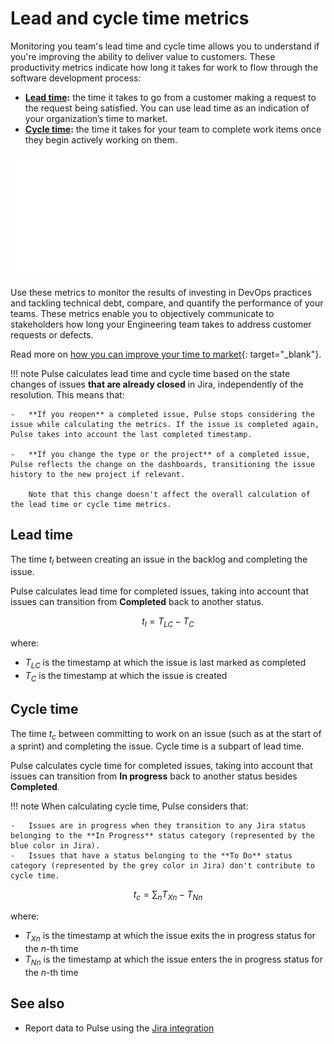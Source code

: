 # Lead and cycle time metrics

Monitoring you team's lead time and cycle time allows you to understand if you're improving the ability to deliver value to customers. These productivity metrics indicate how long it takes for work to flow through the software development process:

-   **[Lead time](#lead-time):** the time it takes to go from a customer making a request to the request being satisfied. You can use lead time as an indication of your organization’s time to market.
-   **[Cycle time](#cycle-time):** the time it takes for your team to complete work items once they begin actively working on them.

![Lead time versus cycle time](images/lead-cycle-time.png)

Use these metrics to monitor the results of investing in DevOps practices and tackling technical debt, compare, and quantify the performance of your teams. These metrics enable you to objectively communicate to stakeholders how long your Engineering team takes to address customer requests or defects.

Read more on [how you can improve your time to market](https://blog.codacy.com/how-lead-time-can-improve-your-time-to-market/){: target="_blank"}.

!!! note
    Pulse calculates lead time and cycle time based on the state changes of issues **that are already closed** in Jira, independently of the resolution. This means that:

    -   **If you reopen** a completed issue, Pulse stops considering the issue while calculating the metrics. If the issue is completed again, Pulse takes into account the last completed timestamp.

    -   **If you change the type or the project** of a completed issue, Pulse reflects the change on the dashboards, transitioning the issue history to the new project if relevant.
    
        Note that this change doesn't affect the overall calculation of the lead time or cycle time metrics.

## Lead time

The time $t_l$ between creating an issue in the backlog and completing the issue.

Pulse calculates lead time for completed issues, taking into account that issues can transition from **Completed** back to another status.

$$
t_l=T_{LC} - T_C
$$

where:

-   $T_{LC}$ is the timestamp at which the issue is last marked as completed
-   $T_C$ is the timestamp at which the issue is created

## Cycle time

The time $t_c$ between committing to work on an issue (such as at the start of a sprint) and completing the issue. Cycle time is a subpart of lead time.

Pulse calculates cycle time for completed issues, taking into account that issues can transition from **In progress** back to another status besides **Completed**.

!!! note
    When calculating cycle time, Pulse considers that:

    -   Issues are in progress when they transition to any Jira status belonging to the **In Progress** status category (represented by the blue color in Jira).
    -   Issues that have a status belonging to the **To Do** status category (represented by the grey color in Jira) don't contribute to cycle time.

$$
t_c=\sum_n T_{Xn}-T_{Nn}
$$

where:

-   $T_{Xn}$ is the timestamp at which the issue exits the in progress status for the $n$-th time
-   $T_{Nn}$ is the timestamp at which the issue enters the in progress status for the $n$-th time

## See also

-   Report data to Pulse using the [Jira integration](../one-click-integrations/jira-integration.md)
